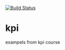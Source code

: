 [![Build Status](https://travis-ci.org/vinogradov-am/kpi.svg?branch=master)](https://travis-ci.org/vinogradov-am/kpi)

# kpi
exampels from kpi course 

